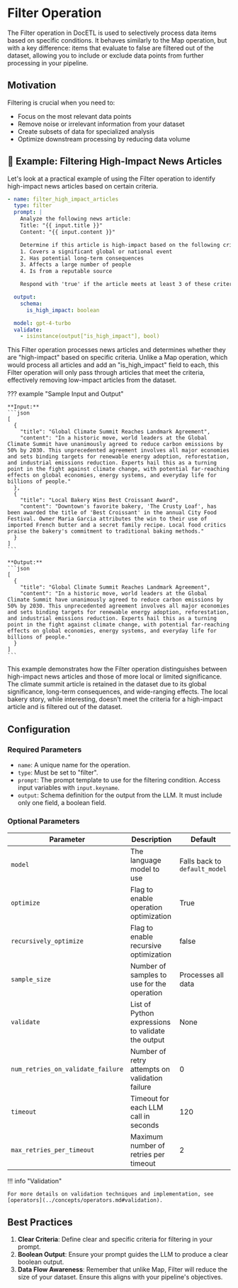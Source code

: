# Filter Operation

The Filter operation in DocETL is used to selectively process data items based on specific conditions. It behaves similarly to the Map operation, but with a key difference: items that evaluate to false are filtered out of the dataset, allowing you to include or exclude data points from further processing in your pipeline.

## Motivation

Filtering is crucial when you need to:

- Focus on the most relevant data points
- Remove noise or irrelevant information from your dataset
- Create subsets of data for specialized analysis
- Optimize downstream processing by reducing data volume

## 🚀 Example: Filtering High-Impact News Articles

Let's look at a practical example of using the Filter operation to identify high-impact news articles based on certain criteria.

```yaml
- name: filter_high_impact_articles
  type: filter
  prompt: |
    Analyze the following news article:
    Title: "{{ input.title }}"
    Content: "{{ input.content }}"

    Determine if this article is high-impact based on the following criteria:
    1. Covers a significant global or national event
    2. Has potential long-term consequences
    3. Affects a large number of people
    4. Is from a reputable source

    Respond with 'true' if the article meets at least 3 of these criteria, otherwise respond with 'false'.

  output:
    schema:
      is_high_impact: boolean

  model: gpt-4-turbo
  validate:
    - isinstance(output["is_high_impact"], bool)
```

This Filter operation processes news articles and determines whether they are "high-impact" based on specific criteria. Unlike a Map operation, which would process all articles and add an "is_high_impact" field to each, this Filter operation will only pass through articles that meet the criteria, effectively removing low-impact articles from the dataset.

??? example "Sample Input and Output"

    **Input:**
    ```json
    [
      {
        "title": "Global Climate Summit Reaches Landmark Agreement",
        "content": "In a historic move, world leaders at the Global Climate Summit have unanimously agreed to reduce carbon emissions by 50% by 2030. This unprecedented agreement involves all major economies and sets binding targets for renewable energy adoption, reforestation, and industrial emissions reduction. Experts hail this as a turning point in the fight against climate change, with potential far-reaching effects on global economies, energy systems, and everyday life for billions of people."
      },
      {
        "title": "Local Bakery Wins Best Croissant Award",
        "content": "Downtown's favorite bakery, 'The Crusty Loaf', has been awarded the title of 'Best Croissant' in the annual City Food Festival. Owner Maria Garcia attributes the win to their use of imported French butter and a secret family recipe. Local food critics praise the bakery's commitment to traditional baking methods."
      }
    ]
    ```

    **Output:**
    ```json
    [
      {
        "title": "Global Climate Summit Reaches Landmark Agreement",
        "content": "In a historic move, world leaders at the Global Climate Summit have unanimously agreed to reduce carbon emissions by 50% by 2030. This unprecedented agreement involves all major economies and sets binding targets for renewable energy adoption, reforestation, and industrial emissions reduction. Experts hail this as a turning point in the fight against climate change, with potential far-reaching effects on global economies, energy systems, and everyday life for billions of people."
      }
    ]
    ```

This example demonstrates how the Filter operation distinguishes between high-impact news articles and those of more local or limited significance. The climate summit article is retained in the dataset due to its global significance, long-term consequences, and wide-ranging effects. The local bakery story, while interesting, doesn't meet the criteria for a high-impact article and is filtered out of the dataset.

## Configuration

### Required Parameters

- `name`: A unique name for the operation.
- `type`: Must be set to "filter".
- `prompt`: The prompt template to use for the filtering condition. Access input variables with `input.keyname`.
- `output`: Schema definition for the output from the LLM. It must include only one field, a boolean field.

### Optional Parameters

| Parameter                         | Description                                       | Default                       |
| --------------------------------- | ------------------------------------------------- | ----------------------------- |
| `model`                           | The language model to use                         | Falls back to `default_model` |
| `optimize`                        | Flag to enable operation optimization             | True                          |
| `recursively_optimize`            | Flag to enable recursive optimization             | false                         |
| `sample_size`                     | Number of samples to use for the operation        | Processes all data            |
| `validate`                        | List of Python expressions to validate the output | None                          |
| `num_retries_on_validate_failure` | Number of retry attempts on validation failure    | 0                             |
| `timeout`                         | Timeout for each LLM call in seconds              | 120                           |
| `max_retries_per_timeout`         | Maximum number of retries per timeout             | 2                             |

!!! info "Validation"

    For more details on validation techniques and implementation, see [operators](../concepts/operators.md#validation).

## Best Practices

1. **Clear Criteria**: Define clear and specific criteria for filtering in your prompt.
2. **Boolean Output**: Ensure your prompt guides the LLM to produce a clear boolean output.
3. **Data Flow Awareness**: Remember that unlike Map, Filter will reduce the size of your dataset. Ensure this aligns with your pipeline's objectives.
